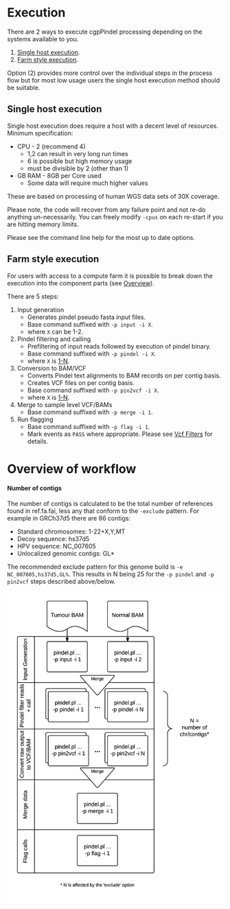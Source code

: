 # Execution

There are 2 ways to execute cgpPindel processing depending on the systems available to you.

1. [Single host execution](#single-host-execution).
2. [Farm style execution](#farm-style-execution).

Option (2) provides more control over the individual steps in the process flow but for most low usage users the single host execution method should be suitable.

## Single host execution

Single host execution does require a host with a decent level of resources.  Minimum specification:

* CPU - 2 (recommend 4)
    * 1,2 can result in very long run times
    * 6 is possible but high memory usage
    * must be divisible by 2 (other than 1)
* GB RAM - 8GB per Core used
    * Some data will require much higher values

These are based on processing of human WGS data sets of 30X coverage.

Please note, the code will recover from any failure point and not re-do anything
un-necessarily.  You can freely modify `-cpus` on each re-start if you are hitting memory limits.

Please see the command line help for the most up to date options.

## Farm style execution

For users with access to a compute farm it is possible to break down the execution
into the component parts (see [Overview](#overview-of-workflow)).

There are 5 steps:

1. Input generation
    * Generates pindel pseudo fasta input files.
    * Base command suffixed with `-p input -i X`.
    * where `X` can be 1-2.
2. Pindel filtering and calling
    * Prefiltering of input reads followed by execution of pindel binary.
    * Base command suffixed with `-p pindel -i X`.
    * where `X` is [1-N](#number-of-contigs).
3. Conversion to BAM/VCF
    * Converts Pindel text alignments to BAM records on per contig basis.
    * Creates VCF files on per contig basis.
    * Base command suffixed with `-p pin2vcf -i X`.
    * where `X` is [1-N](#number-of-contigs).
4. Merge to sample level VCF/BAMs
    * Base command suffixed with `-p merge -i 1`.
5. Run flagging
    * Base command suffixed with `-p flag -i 1`.
    * Mark events as `PASS` where appropriate. Please see [Vcf Filters](VcfFilters) for details.

# Overview of workflow

#### Number of contigs

The number of contigs is calculated to be the total number of references found in ref.fa.fai, less any that conform to the `-exclude` pattern.  For example in GRCh37d5 there are 86 contigs:

* Standard chromosomes: 1-22+X,Y,MT
* Decoy sequence: hs37d5
* HPV sequence: NC_007605
* Unlocalized genomic contigs: GL*

The recommended exclude pattern for this genome build is `-e NC_007605,hs37d5,GL%`.  This results in N being 25 for the `-p pindel` and `-p pin2vcf` steps described above/below.

![](images/cgpPindelDetailed.png)
